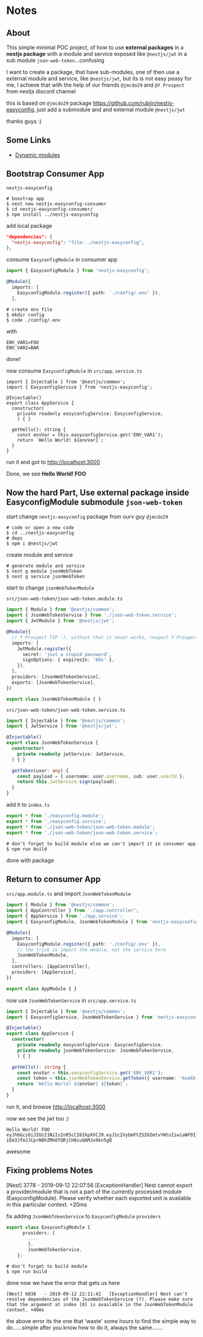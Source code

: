 # Notes

## About

This simple minimal POC project, of how to use **external packages** in a **nestjs package** with a module and service exposed like `@nestjs/jwt` in a sub module `json-web-token`...confusing

I want to create a package, that have sub-modules, one of then use a external module and service, like `@nestjs/jwt`, but its is not easy peasy for me, I achieve that with the help of our friends `@jmcdo29` and `@Y Prospect` from nestjs discord channel

this is based on `@jmcdo29` package <https://github.com/rubiin/nestjs-easyconfig>, just add a submodule and and external module `@nestjs/jwt`

thanks guys :)

## Some Links

- [Dynamic modules](https://docs.nestjs.com/fundamentals/dynamic-modules)

## Bootstrap Consumer App

`nestjs-easyconfig`

```shell
# boostrap app
$ nest new nestjs-easyconfig-consumer
$ cd nestjs-easyconfig-consumer/
$ npm install ../nestjs-easyconfig
```

add local package

```json
"dependencies": {
  "nestjs-easyconfig": "file:../nestjs-easyconfig",
},
```

consume `EasyconfigModule` in consumer app

```typescript
import { EasyconfigModule } from 'nestjs-easyconfig';

@Module({
  imports: [
    EasyconfigModule.register({ path: './config/.env' }),
  ],
```

```shell
# create env file
$ mkdir config
$ code ./config/.env
```

with

```
ENV_VAR1=FOO
ENV_VAR2=BAR
```

done!

now consume `EasyconfigModule` in `src/app.service.ts`

```shell
import { Injectable } from '@nestjs/common';
import { EasyconfigService } from 'nestjs-easyconfig';

@Injectable()
export class AppService {
  constructor(
    private readonly easyconfigService: EasyconfigService,
    ) { }

  getHello(): string {
    const envVar = this.easyconfigService.get('ENV_VAR1');
    return `Hello World! ${envVar}`;
  }
}
```

run it and got to <http://localhost:3000>

Done, we see **Hello World! FOO**

## Now the hard Part, Use external package inside EasyconfigModule submodule `json-web-token`

start change `nestjs-easyconfig` package from ourv guy `@jmcdo29`

```shell
# code or open a new code
$ cd ../nestjs-easyconfig
# deps
$ npm i @nestjs/jwt
```

create module and service

```shell
# generate module and service
$ nest g module jsonWebToken
$ nest g service jsonWebToken
```

start to change `jsonWebTokenModule`

`src/json-web-token/json-web-token.module.ts`

```typescript
import { Module } from '@nestjs/common';
import { JsonWebTokenService } from './json-web-token.service';
import { JwtModule } from '@nestjs/jwt';

@Module({
  // Y Prospect TIP :), without that it never works, respect Y Prospect
  imports: [
    JwtModule.register({
      secret: 'just a stupid password',
      signOptions: { expiresIn: '60s' },
    }),
  ],
  providers: [JsonWebTokenService],
  exports: [JsonWebTokenService],
})

export class JsonWebTokenModule { }
```

`src/json-web-token/json-web-token.service.ts`

```typescript
import { Injectable } from '@nestjs/common';
import { JwtService } from '@nestjs/jwt';

@Injectable()
export class JsonWebTokenService {
  constructor(
    private readonly jwtService: JwtService,
  ) { }

  getToken(user: any) {
    const payload = { username: user.username, sub: user.userId };
    return this.jwtService.sign(payload);
  }
}
```

add it to `index.ts`

```typescript
export * from './easyconfig.module';
export * from './easyconfig.service';
export * from './json-web-token/json-web-token.module';
export * from './json-web-token/json-web-token.service';
```

```shell
# don't forget to build module else we can't import it in consumer app
$ npm run build
```

done with package

## Return to consumer App

`src/app.module.ts` and import `JsonWebTokenModule`

```typescript
import { Module } from '@nestjs/common';
import { AppController } from './app.controller';
import { AppService } from './app.service';
import { EasyconfigModule, JsonWebTokenModule } from 'nestjs-easyconfig';

@Module({
  imports: [
    EasyconfigModule.register({ path: './config/.env' }),
    // the trick is import the module, not the service here
    JsonWebTokenModule,
  ],
  controllers: [AppController],
  providers: [AppService],
})

export class AppModule { }
```

now use `JsonWebTokenService` in `src/app.service.ts`

```typescript
import { Injectable } from '@nestjs/common';
import { EasyconfigService, JsonWebTokenService } from 'nestjs-easyconfig';

@Injectable()
export class AppService {
  constructor(
    private readonly easyconfigService: EasyconfigService,
    private readonly jsonWebTokenService: JsonWebTokenService,
    ) { }

  getHello(): string {
    const envVar = this.easyconfigService.get('ENV_VAR1');
    const token = this.jsonWebTokenService.getToken({ username: 'koakh', sub: 28 });
    return `Hello World! ${envVar} ${token}`;
  }
}
```

run it, and browse <http://localhost:3000>

now we see the jwt too :)

```
Hello World! FOO eyJhbGciOiJIUzI1NiIsInR5cCI6IkpXVCJ9.eyJ1c2VybmFtZSI6ImtvYWtoIiwiaWF0IjoxNTY4MzMxMzMzLCJleHAiOjE1NjgzMzEzOTN9.dHd-iEm3JfmJJCprN0hZMk0TQRjCH0iuQAMJx9kn5gQ
```

awesome

## Fixing problems Notes

[Nest] 3778   - 2019-09-12 22:07:56   [ExceptionHandler] Nest cannot export a provider/module that is not a part of the currently processed module (EasyconfigModule). Please verify whether each exported unit is available in this particular context. +20ms

fix adding `JsonWebTokenService` to `EasyconfigModule` `providers`

```typescript
export class EasyconfigModule {
      providers: [
        ...
        },
        JsonWebTokenService,
    };
```

```shell
# don't forget to build module
$ npm run build
```

done now we have the error that gets us here

```
[Nest] 6038   - 2019-09-12 22:11:42   [ExceptionHandler] Nest can't resolve dependencies of the JsonWebTokenService (?). Please make sure that the argument at index [0] is available in the JsonWebTokenModule context. +40ms
```

the above error its the one that 'waste' some hours to find the simple way to do......simple after you know how to do it, always the same.......
